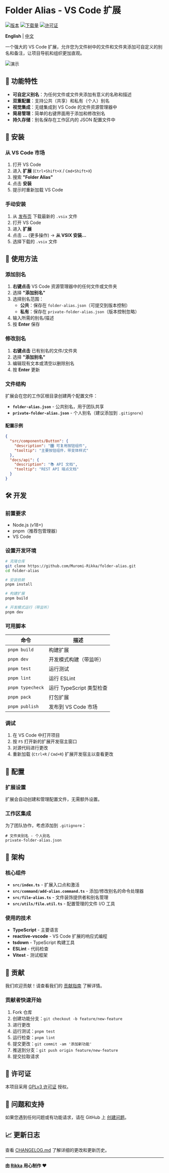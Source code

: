 # Folder Alias - VS Code 扩展

[![版本](https://img.shields.io/visual-studio-marketplace/v/rikka.folder-alias)](https://marketplace.visualstudio.com/items?itemName=rikka.folder-alias)
[![下载量](https://img.shields.io/visual-studio-marketplace/d/rikka.folder-alias)](https://marketplace.visualstudio.com/items?itemName=rikka.folder-alias)
[![许可证](https://img.shields.io/badge/license-GPLv3-blue.svg)](LICENSE)

**English** | [中文](./README.zh-CN.md)

一个强大的 VS Code 扩展，允许您为文件树中的文件和文件夹添加可自定义的别名和备注，让项目导航和组织更加直观。

![演示](./docs/images/simple.gif)

## 🌟 功能特性

- **可自定义别名**：为任何文件或文件夹添加有意义的名称和描述
- **双重配置**：支持公共（共享）和私有（个人）别名
- **视觉集成**：无缝集成到 VS Code 的文件资源管理器中
- **简易管理**：简单的右键界面用于添加和修改别名
- **持久存储**：别名保存在工作区内的 JSON 配置文件中

## 🚀 安装

### 从 VS Code 市场

1. 打开 VS Code
2. 进入 **扩展** (`Ctrl+Shift+X` / `Cmd+Shift+X`)
3. 搜索 **"Folder Alias"**
4. 点击 **安装**
5. 提示时重新加载 VS Code

### 手动安装

1. 从 [发布页](https://github.com/Muromi-Rikka/folder-alias/releases) 下载最新的 `.vsix` 文件
2. 打开 VS Code
3. 进入 **扩展**
4. 点击 **...** (更多操作) → **从 VSIX 安装...**
5. 选择下载的 `.vsix` 文件

## 🎯 使用方法

### 添加别名

1. **右键点击** VS Code 资源管理器中的任何文件或文件夹
2. 选择 **"添加别名"**
3. 选择别名范围：
   - **公共**：保存在 `folder-alias.json`（可提交到版本控制）
   - **私有**：保存在 `private-folder-alias.json`（版本控制忽略）
4. 输入所需的别名/描述
5. 按 **Enter** 保存

### 修改别名

1. **右键点击** 已有别名的文件/文件夹
2. 选择 **"添加别名"**
3. 编辑现有文本或清空以删除别名
4. 按 **Enter** 更新

### 文件结构

扩展会在您的工作区根目录创建两个配置文件：

- **`folder-alias.json`** - 公共别名，用于团队共享
- **`private-folder-alias.json`** - 个人别名（建议添加到 `.gitignore`）

#### 配置示例

```json
{
  "src/components/Button": {
    "description": "🎛️ 可复用按钮组件",
    "tooltip": "主要按钮组件，带变体样式"
  },
  "docs/api": {
    "description": "📚 API 文档",
    "tooltip": "REST API 端点文档"
  }
}
```

## 🛠️ 开发

### 前置要求

- Node.js (v18+)
- pnpm（推荐包管理器）
- VS Code

### 设置开发环境

```bash
# 克隆仓库
git clone https://github.com/Muromi-Rikka/folder-alias.git
cd folder-alias

# 安装依赖
pnpm install

# 构建扩展
pnpm build

# 开发模式运行（带监听）
pnpm dev
```

### 可用脚本

| 命令 | 描述 |
|---------|-------------|
| `pnpm build` | 构建扩展 |
| `pnpm dev` | 开发模式构建（带监听） |
| `pnpm test` | 运行测试 |
| `pnpm lint` | 运行 ESLint |
| `pnpm typecheck` | 运行 TypeScript 类型检查 |
| `pnpm pack` | 打包扩展 |
| `pnpm publish` | 发布到 VS Code 市场 |

### 调试

1. 在 VS Code 中打开项目
2. 按 `F5` 打开新的扩展开发宿主窗口
3. 对源代码进行更改
4. 重新加载 (`Ctrl+R` / `Cmd+R`) 扩展开发宿主以查看更改

## 📝 配置

### 扩展设置

扩展会自动创建和管理配置文件，无需额外设置。

### 工作区集成

为了团队协作，考虑添加到 `.gitignore`：

```gitignore
# 文件夹别名 - 个人别名
private-folder-alias.json
```

## 🔧 架构

### 核心组件

- **`src/index.ts`** - 扩展入口点和激活
- **`src/command/add-alias.command.ts`** - 添加/修改别名的命令处理器
- **`src/file-alias.ts`** - 文件装饰提供者和别名管理
- **`src/utils/file.util.ts`** - 配置管理的文件 I/O 工具

### 使用的技术

- **TypeScript** - 主要语言
- **reactive-vscode** - VS Code 扩展的响应式编程
- **tsdown** - TypeScript 构建工具
- **ESLint** - 代码检查
- **Vitest** - 测试框架

## 🤝 贡献

我们欢迎贡献！请查看我们的 [贡献指南](CONTRIBUTING.md) 了解详情。

### 贡献者快速开始

1. Fork 仓库
2. 创建功能分支：`git checkout -b feature/new-feature`
3. 进行更改
4. 运行测试：`pnpm test`
5. 运行检查：`pnpm lint`
6. 提交更改：`git commit -am '添加新功能'`
7. 推送到分支：`git push origin feature/new-feature`
8. 提交拉取请求

## 📄 许可证

本项目采用 [GPLv3 许可证](LICENSE) 授权。

## 🐛 问题和支持

如果您遇到任何问题或有功能请求，请在 GitHub 上 [创建问题](https://github.com/Muromi-Rikka/folder-alias/issues)。

## 📈 更新日志

查看 [CHANGELOG.md](CHANGELOG.md) 了解详细的更改和更新历史。

---

**由 [Rikka](https://github.com/Muromi-Rikka) 用心制作 ❤️**

